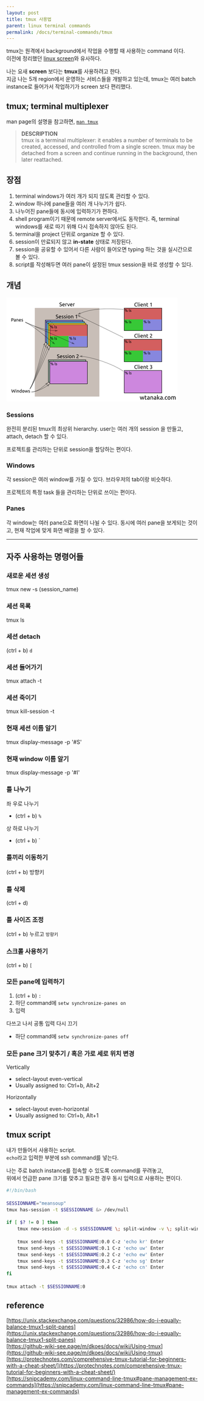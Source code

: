 ```yaml
---
layout: post
title: tmux 사용법
parent: linux terminal commands
permalink: /docs/terminal-commands/tmux
---
```


tmux는 원격에서 background에서 작업을 수행할 때 사용하는 command 이다.    
이전에 정리했던 [linux screen](/docs/terminal-commands/screen)와 유사하다.

나는 요새 **screen** 보다는 **tmux**를 사용하려고 한다.  
지금 나는 5개 region에서 운영하는 서비스들을 개발하고 있는데, tmux는 여러 batch instance로 들어가서 작업하기가 screen 보다 편리했다.

## tmux; terminal multiplexer

man page의 설명을 참고하면, [`man tmux`](http://man.openbsd.org/OpenBSD-current/man1/tmux.1)
> **DESCRIPTION**  
>      tmux is a terminal multiplexer: it enables a number of terminals to be created, accessed, and controlled from a single screen.  tmux may be detached from a screen and continue running in the background, then later reattached.

## 장점

1. terminal windows가 여러 개가 되지 않도록 관리할 수 있다.
2. window 하나에 pane들을 여러 개 나누기가 쉽다.
3. 나누어진 pane들에 동시에 입력하기가 편하다.
4. shell program이기 때문에 remote server에서도 동작한다. 즉, terminal windows를 새로 따기 위해 다시 접속하지 않아도 된다.
5. terminal을 project 단위로 organize 할 수 있다.
6. session이 만료되지 않고 **in-state** 상태로 저장된다.
7. session을 공유할 수 있어서 다른 사람이 들어오면 typing 하는 것을 실시간으로 볼 수 있다.
8. script를 작성해두면 여러 pane이 설정된 tmux session을 바로 생성할 수 있다.

## 개념

![tmux hierarchy](/images/post/terminal-commands/tmux.png)

### Sessions

완전히 분리된 tmux의 최상위 hierarchy.
user는 여러 개의 session 을 만들고, attach, detach 할 수 있다.

프로젝트를 관리하는 단위로 session을 할당하는 편이다.

### Windows

각 session은 여러 window를 가질 수 있다.
브라우저의 tab이랑 비슷하다.

프로젝트의 특정 task 들을 관리하는 단위로 쓰이는 편이다.

### Panes

각 window는 여러 pane으로 화면이 나뉠 수 있다.
동시에 여러 pane을 보게되는 것이고, 현재 작업에 맞게 화면 배열을 할 수 있다.

---

## 자주 사용하는 명령어들

### 새로운 세션 생성
tmux new -s (session_name)

### 세션 목록
tmux ls

### 세션 detach
(ctrl + b) `d`

### 세션 들어가기
tmux attach -t <session-name>

### 세션 죽이기
tmux kill-session -t <session-name>

### 현재 세션 이름 알기
tmux display-message -p '#S'

### 현재 window 이름 알기
tmux display-message -p '#I'

### 틀 나누기

좌 우로 나누기
- (ctrl + b) `%`

상 하로 나누기
- (ctrl + b) `

### 틀끼리 이동하기
(ctrl + b) 방향키

### 틀 삭제
(ctrl + d)

### 틀 사이즈 조정
(ctrl + b) 누르고 `방향키`

### 스크롤 사용하기
(ctrl + b) `[`

### 모든 pane에 입력하기

1. (ctrl + b) `:`
2. 하단 command에 `setw synchronize-panes on`
3. 입력

다쓰고 나서 공통 입력 다시 끄기
- 하단 command에 `setw synchronize-panes off`

### 모든 pane 크기 맞추기 / 혹은 가로 세로 위치 변경

Vertically
- select-layout even-vertical
- Usually assigned to: Ctrl+b, Alt+2

Horizontally
- select-layout even-horizontal
- Usually assigned to: Ctrl+b, Alt+1

## tmux script

내가 만들어서 사용하는 script.  
`echo`라고 입력한 부분에 ssh command를 넣는다.  

나는 주로 batch instance를 접속할 수 있도록 command를 꾸려놓고,  
위에서 언급한 pane 크기를 맞추고 필요한 경우 동시 입력으로 사용하는 편이다.

```sh
#!/bin/bash

SESSIONNAME="meansoup"
tmux has-session -t $SESSIONNAME &> /dev/null

if [ $? != 0 ] then
    tmux new-session -d -s $SESSIONNAME \; split-window -v \; split-window -v \; select-pane -t 0 \; split-window -v\; split-window -v \;

    tmux send-keys -t $SESSIONNAME:0.0 C-z 'echo kr' Enter
    tmux send-keys -t $SESSIONNAME:0.1 C-z 'echo uw' Enter
    tmux send-keys -t $SESSIONNAME:0.2 C-z 'echo ew' Enter
    tmux send-keys -t $SESSIONNAME:0.3 C-z 'echo sg' Enter
    tmux send-keys -t $SESSIONNAME:0.4 C-z 'echo cn' Enter
fi

tmux attach -t $SESSIONNAME:0
```

## reference

[https://unix.stackexchange.com/questions/32986/how-do-i-equally-balance-tmux1-split-panes](https://unix.stackexchange.com/questions/32986/how-do-i-equally-balance-tmux1-split-panes)  
[https://github-wiki-see.page/m/dkoes/docs/wiki/Using-tmux](https://github-wiki-see.page/m/dkoes/docs/wiki/Using-tmux)  
[https://protechnotes.com/comprehensive-tmux-tutorial-for-beginners-with-a-cheat-sheet/](https://protechnotes.com/comprehensive-tmux-tutorial-for-beginners-with-a-cheat-sheet/)  
[https://snipcademy.com/linux-command-line-tmux#pane-management-ex-commands](https://snipcademy.com/linux-command-line-tmux#pane-management-ex-commands)  